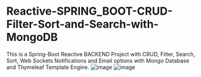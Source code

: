 # Reactive-SPRING_BOOT-CRUD-Filter-Sort-and-Search-with-MongoDB
This is a Spring-Boot Reactive BACKEND Project with CRUD, Filter, Search, Sort, Web Sockets Notifications and Email options with Mongo Database and Thymeleaf Template Engine.
![image](https://user-images.githubusercontent.com/94664667/218245079-6ec6e564-7338-434b-9668-76e060095538.png)
![image](https://user-images.githubusercontent.com/94664667/218245293-bbeeb899-896d-4984-98fa-5c2c99cb79ad.png)

